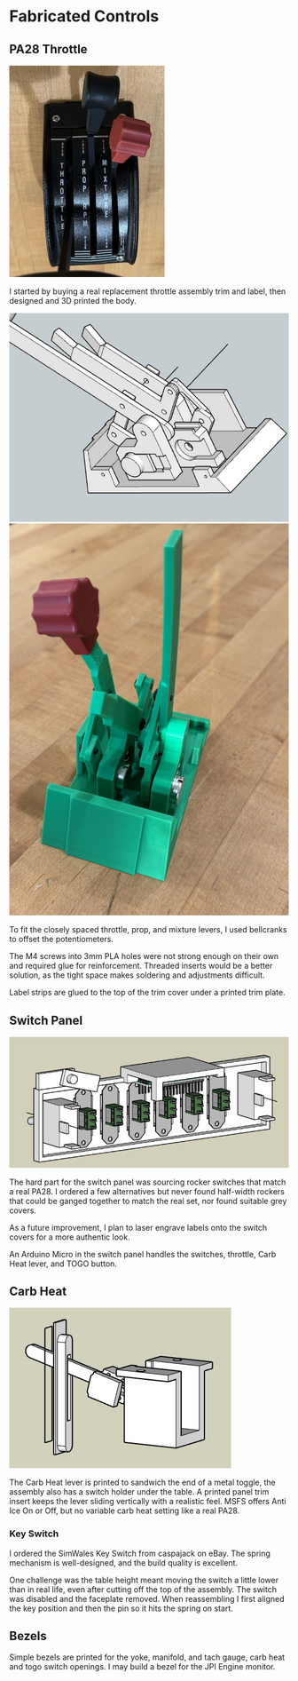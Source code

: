 # Fabricated Controls
## PA28 Throttle

![name](images/throttle.jpg)

I started by buying a real replacement throttle assembly trim and label, then designed and 3D printed the body.  

![name](images/throttle-inside.jpg) ![name](images/throttle-proto.jpg)

To fit the closely spaced throttle, prop, and mixture levers, I used bellcranks to offset the potentiometers.

The M4 screws into 3mm PLA holes were not strong enough on their own and required glue for reinforcement. Threaded inserts would be a better solution, as the tight space makes soldering and adjustments difficult.

Label strips are glued to the top of the trim cover under a printed trim plate.

## Switch Panel

![name](images/switch-back.jpg)

The hard part for the switch panel was sourcing rocker switches that match a real PA28.  I ordered a few alternatives but never found half-width rockers that could be ganged together to match the real set, nor found suitable grey covers.  

As a future improvement, I plan to laser engrave labels onto the switch covers for a more authentic look.

An Arduino Micro in the switch panel handles the switches, throttle, Carb Heat lever, and TOGO button. 

## Carb Heat

![name](images/carb-heat.jpg)

The Carb Heat lever is printed to sandwich the end of a metal toggle, the assembly also has a switch holder under the table.  A printed panel trim insert keeps the lever sliding vertically with a realistic feel.  MSFS offers Anti Ice On or Off, but no variable carb heat setting like a real PA28.

### Key Switch

I ordered the SimWales Key Switch from caspajack on eBay. The spring mechanism is well-designed, and the build quality is excellent.

One challenge was the table height meant moving the switch a little lower than in real life, even after cutting off the top of the assembly. The switch was disabled and the faceplate removed.  When reassembling I first aligned the key position and then the pin so it hits the spring on start. 

## Bezels

Simple bezels are printed for the yoke, manifold, and tach gauge, carb heat and togo switch openings.  I may build a bezel for the JPI Engine monitor.

